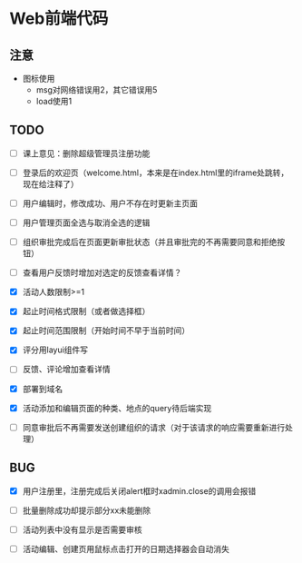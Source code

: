 # Web前端代码



## 注意

- 图标使用
  - msg对网络错误用2，其它错误用5
  - load使用1



## TODO

- [ ] 课上意见：删除超级管理员注册功能
- [ ] 登录后的欢迎页（welcome.html，本来是在index.html里的iframe处跳转，现在给注释了）
- [ ] 用户编辑时，修改成功、用户不存在时更新主页面
- [ ] 用户管理页面全选与取消全选的逻辑
- [ ] 组织审批完成后在页面更新审批状态（并且审批完的不再需要同意和拒绝按钮）
- [ ] 查看用户反馈时增加对选定的反馈查看详情？
- [x] 活动人数限制>=1
- [x] 起止时间格式限制（或者做选择框）
- [x] 起止时间范围限制（开始时间不早于当前时间）
- [x] 评分用layui组件写
- [ ] 反馈、评论增加查看详情
- [x] 部署到域名
- [x] 活动添加和编辑页面的种类、地点的query待后端实现
- [ ] 同意审批后不再需要发送创建组织的请求（对于该请求的响应需要重新进行处理）



## BUG

- [x] 用户注册里，注册完成后关闭alert框时xadmin.close的调用会报错
- [ ] 批量删除成功却提示部分xx未能删除
- [ ] 活动列表中没有显示是否需要审核
- [ ] 活动编辑、创建页用鼠标点击打开的日期选择器会自动消失

